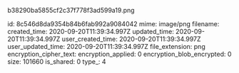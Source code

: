 b38290ba5855cf2c37f778f3ad599a19.png

id: 8c546d8da9354b84b6fab992a9084042
mime: image/png
filename: 
created_time: 2020-09-20T11:39:34.997Z
updated_time: 2020-09-20T11:39:34.997Z
user_created_time: 2020-09-20T11:39:34.997Z
user_updated_time: 2020-09-20T11:39:34.997Z
file_extension: png
encryption_cipher_text: 
encryption_applied: 0
encryption_blob_encrypted: 0
size: 101660
is_shared: 0
type_: 4